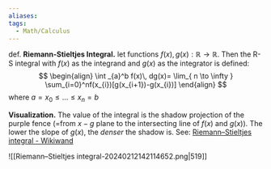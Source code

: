 ```yaml
---
aliases: 
tags:
  - Math/Calculus
---
```

def. **Riemann-Stieltjes Integral.** let functions $f(x),g(x):\mathbb{R} \to \mathbb{R}$. Then the R-S integral with $f(x)$ as the integrand and $g(x)$ as the integrator is defined:
$$
\begin{align}
\int _{a}^b f(x)\, dg(x)= \lim_{ n \to \infty } \sum_{i=0}^nf(x_{i})[g(x_{i+1})-g(x_{i})]
\end{align}
$$
where $a= x_{0}\leq\dots\leq x_{n}=b$

**Visualization.** The value of the integral is the shadow projection of the purple fence (=from $x-g$ plane to the intersecting line of $f(x)$ and $g(x)$). The lower the slope of $g(x)$, the _denser_ the shadow is. See: [Riemann–Stieltjes integral - Wikiwand](https://www.wikiwand.com/en/Riemann%E2%80%93Stieltjes_integral#Geometric_interpretation)

![[Riemann–Stieltjes integral-20240212142114652.png|519]]
